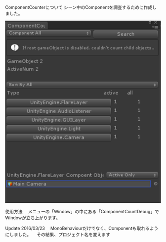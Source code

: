 ComponentCounterについて
シーン中のComponentを調査するために作成しました。


![alt text](doc/img/componentConterWindow.png)  

使用方法
　メニューの「Window」の中にある「ComponentCountDebug」で Windowが立ち上がります。

Update 
2016/03/23
　MonoBehaviourだけでなく、Componentも取れるようにしました。
　その結果、プロジェクト名を変えます